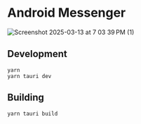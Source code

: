# Android Messenger

![Screenshot 2025-03-13 at 7 03 39 PM (1)](https://github.com/user-attachments/assets/9980d56a-1c92-4a1e-be47-9764d8e36209)


## Development

```
yarn
yarn tauri dev
```

## Building

```
yarn tauri build 
```
